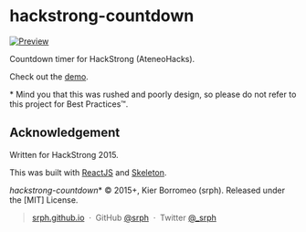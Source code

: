 # hackstrong-countdown

[![Preview](http://i.imgur.com/1j7syry.png)](http://imgur.com/1j7syry)

Countdown timer for HackStrong (AteneoHacks).

Check out the [demo](https://srph.github.io/hackstrong-countdown).

\* Mind you that this was rushed and poorly design, so please do not refer to this project for Best Practices™. 

## Acknowledgement

Written for HackStrong 2015.

This was built with [ReactJS](https://facebook.github.io/react) and [Skeleton](http://getskeleton.com/).

*hackstrong-countdown** © 2015+, Kier Borromeo (srph). Released under the [MIT] License.<br>

> [srph.github.io](http://srph.github.io) &nbsp;&middot;&nbsp;
> GitHub [@srph](https://github.com/srph) &nbsp;&middot;&nbsp;
> Twitter [@_srph](https://twitter.com/_srph)
